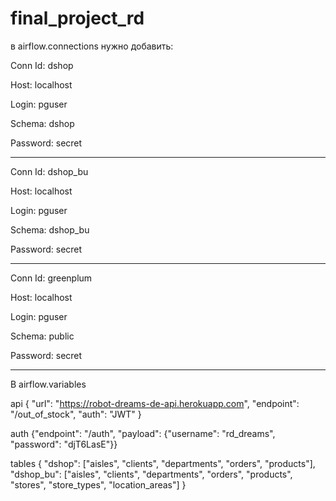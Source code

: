 # final_project_rd

в airflow.connections нужно добавить:

Conn Id: dshop

Host: localhost

Login: pguser

Schema: dshop

Password: secret

--------------------------------------

Conn Id: dshop_bu

Host: localhost

Login: pguser

Schema: dshop_bu

Password: secret

--------------------------------------
Conn Id: greenplum

Host: localhost

Login: pguser

Schema: public

Password: secret

--------------------------------------
В airflow.variables

api	{ "url": "https://robot-dreams-de-api.herokuapp.com", "endpoint": "/out_of_stock", "auth": "JWT" }

auth	{"endpoint": "/auth", "payload": {"username": "rd_dreams", "password": "djT6LasE"}}

tables	{ "dshop": ["aisles", "clients", "departments", "orders", "products"], "dshop_bu": ["aisles", "clients", "departments", "orders", "products", "stores", "store_types", "location_areas"] }	
 


